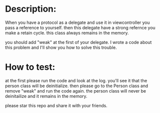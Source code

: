 # Description:

When you have a protocol as a delegate and use it in viewcontroller you pass a reference to yourself. then this delegate have a strong refernce you make a retain cycle. this class always remains in the memory.

you should add "weak" at the first of your delegate.
I wrote a code about this problem and I'll show you how to solve this trouble. 

# How to test:
at the first please run the code and look at the log. you'll see it that the person class will be deinitialize.
then please go to the Person class and remove "weak" and run the code again. the person class will never be deinitailize and it remains in the memory.

please star this repo and share it with your friends.
